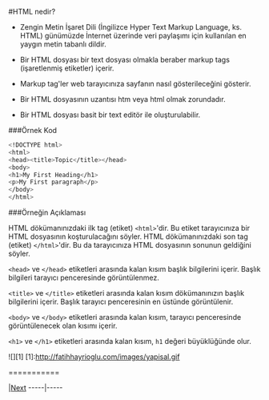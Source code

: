 #HTML nedir?
 
 
   * Zengin Metin İşaret Dili (İngilizce Hyper Text Markup Language, ks. HTML) günümüzde İnternet
    üzerinde  veri paylaşımı için kullanılan en yaygın metin tabanlı dildir.
  
   * Bir HTML dosyası bir text dosyası olmakla beraber markup tags (işaretlenmiş etiketler) içerir.
  
   * Markup tag'ler web tarayıcınıza sayfanın nasıl gösterileceğini gösterir.
  
   * Bir HTML dosyasının uzantısı htm veya html olmak zorundadır.
  
   * Bir HTML dosyası basit bir text editör ile oluşturulabilir.

###Örnek Kod
```sh
<!DOCTYPE html>
<html>
<head><title>Topic</title></head>
<body>
<h1>My First Heading</h1>
<p>My First paragraph</p>
</body>
</html>
```
###Örneğin Açıklaması

HTML dökümanınızdaki ilk tag (etiket) `<html>`'dir. Bu etiket tarayıcınıza bir HTML dosyasının koşturulacağını söyler. HTML dökümanınızdaki son tag (etiket) `</html>`'dir. Bu da tarayıcınıza HTML dosyasının sonunun geldiğini söyler.

`<head>` ve `</head>` etiketleri arasında kalan kısım başlık bilgilerini içerir. Başlık bilgileri tarayıcı penceresinde görüntülenmez.

`<title>` ve `</title>` etiketleri arasında kalan kısım dökümanınızın başlık bilgilerini içerir. Başlık tarayıcı penceresinin en üstünde görüntülenir.

`<body>` ve `</body>` etiketleri arasında kalan kısım, tarayıcı penceresinde görüntülenecek olan kısımı içerir.

`<h1>` ve `</h1>` etiketleri arasında kalan kısım, `h1` değeri büyüklüğünde olur. 

![][1]
[1]:http://fatihhayrioglu.com/images/yapisal.gif

===========

|[Next](Elementler.md)
-----|-----
  
